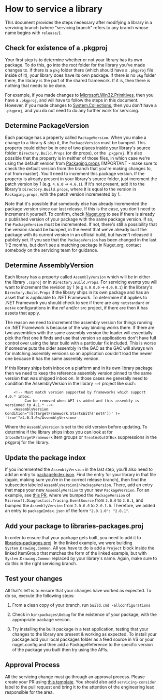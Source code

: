 # How to service a library

This document provides the steps necessary after modifying a library in a servicing branch (where "servicing branch" refers to any branch whose name begins with `release/`).

## Check for existence of a .pkgproj

Your first step is to determine whether or not your library has its own package. To do this, go into the root folder for the library you've made changes to. If there is a `pkg` folder there (which should have a `.pkgproj` file inside of it), your library does have its own package. If there is no `pkg` folder there, the library is the part of the shared framework. If it is, then there is nothing that needs to be done.

For example, if you made changes to [Microsoft.Win32.Primitives](https://github.com/dotnet/runtime/tree/master/src/libraries/Microsoft.Win32.Primitives), then you have a `.pkgproj`, and will have to follow the steps in this document. However, if you made changes to [System.Collections](https://github.com/dotnet/runtime/tree/master/src/libraries/System.Collections), then you don't have a `.pkgproj`, and you do not need to do any further work for servicing.

## Determine PackageVersion

Each package has a property called `PackageVersion`. When you make a change to a library & ship it, the `PackageVersion` must be bumped. This property could either be in one of two places inside your library's source folder: `Directory.Build.Props` (or dir.props), or the `.pkgproj`. It's also possible that the property is in neither of those files, in which case we're using the default version from [Packaging.props](https://github.com/dotnet/runtime/blob/master/eng/packaging.props#L25) (IMPORTANT - make sure to check the default version from the branch that you're making changes to, not from master). You'll need to increment this package version. If the property is already present in your library's source folder, just increment the patch version by 1 (e.g. `4.6.0` -> `4.6.1`). If it's not present, add it to the  library's `Directory.Build.props`, where it is equal to the version in `Packaging.props`, with the patch version incremented by 1.

Note that it's possible that somebody else has already incremented the package version since our last release. If this is the case, you don't need to increment it yourself. To confirm, check [Nuget.org](https://www.nuget.org/) to see if there is already a published version of your package with the same package version. If so, the `PackageVersion` must be incremented. If not, there's still a possibility that the version should be bumped, in the event that we've already built the package with its current version in an official build, but haven't released it publicly yet. If you see that the `PackageVersion` has been changed in the last 1-2 months, but don't see a matching package in Nuget.org, contact somebody on the servicing team for guidance.

## Determine AssemblyVersion

Each library has a property called `AssemblyVersion` which will be in either the library `.csproj` or in `Directory.Build.Props`. For servicing events you will want to increment the revision by 1 (e.g `4.0.0.0` -> `4.0.0.1`) in the library's `Directory.Build.Props` if the library ships in its own package and has an asset that is applicable to .NET Framework. To determine if it applies to .NET Framework you should check to see if there are any `netstandard` or `net4x` configurations in the ref and/or src project, if there are then it has assets that apply.

The reason we need to increment the assembly version for things running on .NET Framework is because of the way binding works there. If there are two assemblies with the same assembly version the loader will essentially pick the first one it finds and use that version so applications don't have full control over using the later build with a particular fix included. This is worse if someone puts the older assembly in the GAC as the GAC will always win for matching assembly versions so an application couldn't load the newer one because it has the same assembly version.

If this library ships both inbox on a platform and in its own library package then we need to keep the reference assembly version pinned to the same version that was shipped inbox on. In those cases we generally need to condition the AssemblyVersion in the library `ref` project like such:

```
    <!-- Must match version supported by frameworks which support 4.0.* inbox.
         Can be removed when API is added and this assembly is versioned to 4.1.* -->
    <AssemblyVersion Condition="!$(TargetFramework.StartsWith('net4'))' != 'true'">4.0.3.0</AssemblyVersion>
```
Where the `AssemblyVersion` is set to the old version before updating. To determine if the library ships inbox you can look at for `InboxOnTargetFramework` item groups or `TreatAsOutOfBox` suppressions in the pkgproj for the library.

## Update the package index

If you incremented the `AssemblyVersion` in the last step, you'll also need to add an entry to [packageIndex.json](https://github.com/dotnet/runtime/blob/master/src/libraries/pkg/Microsoft.Private.PackageBaseline/packageIndex.json). Find the entry for your library in that file (again, making sure you're in the correct release branch), then find the subsection labeled `AssemblyVersionInPackageVersion`. There, add an entry that maps your new `AssemblyVersion` to your new `PackageVersion`. For an example, see [this PR](https://github.com/dotnet/runtime/commit/d0e4dcc7ebf008e7b6835cafbd03878c3a0e75f8#diff-ec9fd7a62cb0c494d86029014940382cR107), where we bumped the `PackageVersion` of `Microsoft.Diagnostics.Tracing.EventSource` from `2.0.0` to `2.0.1`, and bumped the `AssemblyVersion` from `2.0.0.0` to `2.0.1.0`. Therefore, we added an entry to `packageIndex.json` of the form `"2.0.1.0": "2.0.1"`.

## Add your package to libraries-packages.proj

In order to ensure that your package gets built, you need to add it to [libraries-packages.proj](https://github.com/dotnet/runtime/blob/master/src/libraries/libraries-packages.proj). In the linked example, we were building `System.Drawing.Common`. All you have to do is add a `Project` block inside the linked ItemGroup that matches the form of the linked example, but with `System.Drawing.Common` replaced by your library's name. Again, make sure to do this in the right servicing branch.

## Test your changes

All that's left is to ensure that your changes have worked as expected. To do so, execute the following steps:

1. From a clean copy of your branch, run `build.cmd -allconfigurations`

2. Check in `bin\packages\Debug` for the existence of your package, with the appropriate package version.

3. Try installing the built package in a test application, testing that your changes to the library are present & working as expected.
   To install your package add your local packages folder as a feed source in VS or your nuget.config and then add a PackageReference to the specific version of the package you built then try using the APIs.

## Approval Process

All the servicing change must go through an approval process. Please create your PR using [this template](https://github.com/dotnet/runtime/compare/template?expand=1&template=servicing_pull_request_template.md). You should also add `servicing-consider` label to the pull request and bring it to the attention of the engineering lead responsible for the area.

